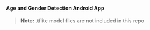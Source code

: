 #### Age and Gender Detection Android App
> **Note:** .tflite model files are not included in this repo
